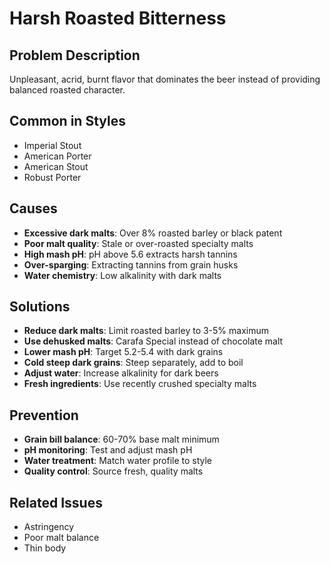# Harsh Roasted Bitterness

## Problem Description

Unpleasant, acrid, burnt flavor that dominates the beer instead of providing balanced roasted character.

## Common in Styles

- Imperial Stout
- American Porter
- American Stout
- Robust Porter

## Causes

- **Excessive dark malts**: Over 8% roasted barley or black patent
- **Poor malt quality**: Stale or over-roasted specialty malts
- **High mash pH**: pH above 5.6 extracts harsh tannins
- **Over-sparging**: Extracting tannins from grain husks
- **Water chemistry**: Low alkalinity with dark malts

## Solutions

- **Reduce dark malts**: Limit roasted barley to 3-5% maximum
- **Use dehusked malts**: Carafa Special instead of chocolate malt
- **Lower mash pH**: Target 5.2-5.4 with dark grains
- **Cold steep dark grains**: Steep separately, add to boil
- **Adjust water**: Increase alkalinity for dark beers
- **Fresh ingredients**: Use recently crushed specialty malts

## Prevention

- **Grain bill balance**: 60-70% base malt minimum
- **pH monitoring**: Test and adjust mash pH
- **Water treatment**: Match water profile to style
- **Quality control**: Source fresh, quality malts

## Related Issues

- Astringency
- Poor malt balance
- Thin body
